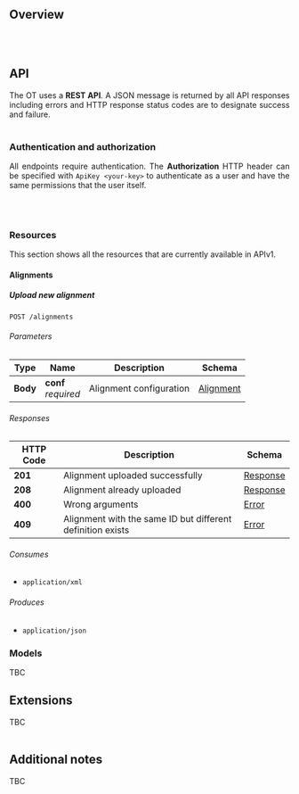 ## Overview
<div align="justify">


</div>
<br/><br/>

## API
<div align="justify">
   
The OT uses a **REST API**. A JSON message is returned by all API responses including errors and HTTP response status codes are to designate success and failure.
<br/><br/>
</div>

### Authentication and authorization
<div align="justify">

All endpoints require authentication. The **Authorization** HTTP header can be specified with ``ApiKey <your-key>``
to authenticate as a user and have the same permissions that the user itself.

<br/><br/>
</div>

### Resources

This section shows all the resources that are currently available in APIv1.

<a name="alignments_resource"></a>
#### Alignments

<a name="alignments-post"></a>
##### Upload new alignment
```
POST /alignments
```


###### Parameters

|Type|Name|Description|Schema|
|---|---|---|---|
|**Body**|**conf**  <br>*required*|Alignment configuration|[Alignment](definitions.md#alignment)|


###### Responses

|HTTP Code|Description|Schema|
|---|---|---|
|**201**|Alignment uploaded successfully|[Response](definitions.md#response)|
|**208**|Alignment already uploaded|[Response](definitions.md#response)|
|**400**|Wrong arguments|[Error](definitions.md#error)|
|**409**|Alignment with the same ID but different definition exists|[Error](definitions.md#error)|


###### Consumes

* `application/xml`


###### Produces

* `application/json`



### Models
<div align="justify">
TBC
<br/>
</div>

## Extensions
<div align="justify">
   
TBC
<br/><br/>

</div>

## Additional notes
<div align="justify">
   
TBC
<br/><br/>

</div>
 
